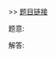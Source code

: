 \>\> [题目链接](https://leetcode.com/explore/featured/card/april-leetcoding-challenge-2021/595/week-3-april-15th-april-21st/3709/)

题意:

解答:
